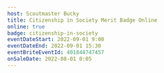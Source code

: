 ```yaml
---
host: Scoutmaster Bucky
title: Citizenship in Society Merit Badge Online
online: true
badge: citizenship-in-society
eventDateStart: 2022-09-01 9:00
eventDateEnd: 2022-09-01 15:30
eventBriteEventId: 401844747457
onSaleDate: 2022-08-01 0:05
---
```

